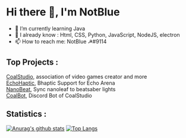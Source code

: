 # Hi there 👋, I'm NotBlue

- 🌱 I’m currently learning Java
- 👯 I already know : Html, CSS, Python, JavaScript, NodeJS, electron
- 📫 How to reach me: NotBlue ☭#9114

## Top Projects :
  
[CoalStudio](https://coalstudio.fr/), association of video games creator and more\
[EchoHaptic](https://github.com/NotBlue-Dev/Echo-VR-Haptics), Bhaptic Support for Echo Arena\
[NanoBeat](https://github.com/NotBlue-Dev/NanoBeatV2), Sync nanoleaf to beatsaber lights\
[CoalBot](https://github.com/Nirbose/CoalBot), Discord Bot of CoalStudio



## Statistics :

[![Anurag's github stats](https://github-readme-stats.vercel.app/api?username=NotBlue-Dev&show_icons=true&theme=onedark)](https://github.com/anuraghazra/github-readme-stats)
[![Top Langs](https://github-readme-stats.vercel.app/api/top-langs/?username=NotBlue-Dev&theme=onedark)](https://github.com/anuraghazra/github-readme-stats)
